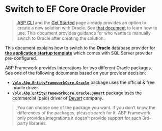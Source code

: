 # Switch to EF Core Oracle Provider

> [ABP CLI](../../../cli) and the [Get Started](https://abp.io/get-started) page already provides an option to create a new solution with Oracle. See [that document](other-dbms.md) to learn how to use. This document provides guidance for who wants to manually switch to Oracle after creating the solution.

This document explains how to switch to the **Oracle** database provider for **[the application startup template](../../../solution-templates/layered-web-application)** which comes with SQL Server provider pre-configured.

ABP Framework provides integrations for two different Oracle packages. See one of the following documents based on your provider decision:

* **[`Volo.Abp.EntityFrameworkCore.Oracle`](./oracle-official.md)** package uses the official & free oracle driver.
* **[`Volo.Abp.EntityFrameworkCore.Oracle.Devart`](./oracle-devart.md)** package uses the commercial (paid) driver of [Devart](https://www.devart.com/) company.

> You can choose one of the package you want. If you don't know the differences of the packages, please search for it. ABP Framework only provides integrations it doesn't provide support for such 3rd-party libraries.
